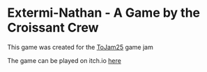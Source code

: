 # Extermi-Nathan - A Game by the Croissant Crew

This game was created for the [ToJam25](ToJam25) game jam

The game can be played on itch.io [here](https://spetsai.itch.io/exterminathan)

